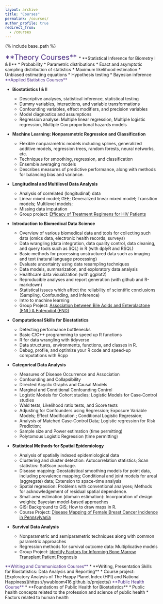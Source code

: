 ```yaml
---
layout: archive
title: "Courses"
permalink: /courses/
author_profile: true
redirect_from:
  - /courses
---
```


{% include base_path %}

<span style="color: #4B2E83; font-size:18.0pt">
**Theory Courses**
</span>
* **Statistical Inference for Biometry I & II**
  * Probability
  * Parametric  distributions
  * Exact and  asymptotic  sampling  distribution  of  statistics
  * Maximum  likelihood  estimation
  * Unbiased estimating equations
  * Hypothesis testing
  * Bayesian inference
  
  
<span style="color: #4B2E83;">
**Applied Statistics Courses**
</span>

* **Biostatistics I & II**
  * Descriptive analyses, statistical inference, statistical testing
  * Dummy variables, interactions, and variable transformations 
  * Confounding variables, effect modifiers, and precision variables 
  * Model diagnostics and assumptions
  * Regression analyse: Multiple linear regression, Multiple logistic regression, Multiple Cox proportional hazards models
 
* **Machine Learning: Nonparametric Regression and Classification**
  * Flexible nonparametric models including splines, generalized additive models, regression trees, random forests, neural networks, etc. 
  * Techniques for smoothing, regression, and classification
  * Ensemble averaging models
  * Describes measures of predictive performance, along with methods for balancing bias and variance.


* **Longitudinal and Multilevel Data Analysis**
  * Analysis of correlated (longitudinal) data
  * Linear mixed model; GEE; Generalized linear mixed model; Transition models; Multilevel models; 
  * Missing data imputation
  * Group project: [Efficacy of Treatment Regimens for HIV Patients](https://ywubloom416.github.io/projects/)
    


* **Introduction to Biomedical Data Science**
  * Overview of various biomedical data and tools for collecting such data (omics data, electronic health records, surveys)
  * Data wrangling (data integration, data quality control, data cleaning, and query tools such as SQL) in R (with dplyR and RSQL)
  * Basic methods for processing unstructured data such as imaging and text (natural language processing)
  * Evaluate uncertainty using data resampling techniques
  * Data models, summarization, and exploratory data analysis
  * Healthcare data visualization (with ggplot2)
  * Reproducible analyses and report generation (with github and R-markdown)
  * Statistical issues which affect the reliability of scientific conclusions (Sampling, Confounding, and Inference)
  * Intro to machine learning
  * Group Project: [Association between Bile Acids and Enterolactone (ENL) & Enterodiol (END)](https://ywubloom416.github.io/projects/)


* **Computational Skills for Biostatistics**
  * Detecting performance bottlenecks
  * Basic C/C++ programming to speed up R functions
  * R for data wrangling with tidyverse
  * Data structures, environments, functions, and classes in R.
  * Debug, profile, and optimize your R code and speed-up computations with Rcpp
  

* **Categorical Data Analysis**
  * Measures of Disease Occurrence and Association
  * Confounding and Collapsibility
  * Directed Acyclic Graphs and Causal Models
  * Marginal and Conditional Confounding Control
  * Logistic Models for Cohort studies; Logistic Models for Case‐Control studies
  * Wald tests, Likelihood ratio tests, and Score tests
  * Adjusting for Confounders using Regression; Exposure Variable Models; Effect Modification ; Conditional Logistic Regression; 
  * Analysis of Matched Case‐Control Data; Logistic regression for Risk Prediction;  
  * Sample size and Power estimation (time permitting)
  * Polytomous Logistic Regression (time permitting) 


* **Statistical Methods for Spatial Epidemiology**
  * Analysis of spatially indexed epidemiological data
  * Clustering and cluster detection: Autocorrelation statistics; Scan statistics: SatScan package.
  * Disease mapping: Geostatistical smoothing models for point data, including prevalence mapping; Conditional and joint models for areal (aggregate) data; Extension to space-time analysis
  * Spatial regression: Problems with conventional analyses; Methods for acknowledgement of residual spatial dependence.
  * Small area estimation (domain estimation): Incorporation of design weights; Bayesian model-based approaches                 
  * GIS: Background to GIS; How to draw maps in R.
  * Course Project: [Disease Mapping of Female Breast Cancer Incidence in Pennsylvania](https://ywubloom416.github.io/projects/)

* **Survival Data Analysis**
  * Nonparametric and semiparametric techniques along with common parametric approaches
  * Regression methods for survival outcome data: Multiplicative models 
  * Group Project: [Identify Factors for Informing Bone Marrow Transplant Patient Prognosis ](https://ywubloom416.github.io/projects/)


<span style="color: #4B2E83;">
**Writing and Communication Courses**
</span>
* **Writing, Presentation Skills for Biostatistics: Data Analysis and Reporting**
  * Course project: [Exploratory Analysis of The Happy Planet Index (HPI) and National Happiness](https://ywubloom416.github.io/projects/)

<span style="color: #4B2E83;">
**Public Health Course**
</span>
* **Foundations of Public Health for Biostatistics**
  * Public health concepts related to the profession and science of public health 
  * Factors related to human health


  

  

